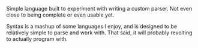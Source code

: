 Simple language built to experiment with writing a custom
parser. Not even close to being complete or even usable yet.

Syntax is a mashup of some languages I enjoy, and is designed to be
relatively simple to parse and work with. That said, it will probably
revolting to actually program with.
